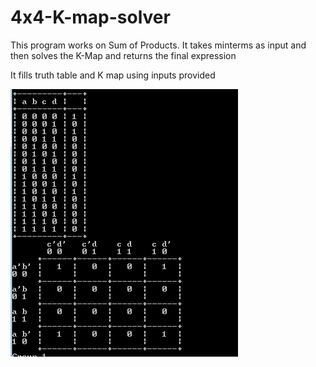 # 4x4-K-map-solver

This program works on Sum of Products.
It takes minterms as input and then solves the K-Map and returns the final expression

It fills truth table and K map using inputs provided

![](https://github.com/raviverma2791747/4x4-K-map-solver/blob/master/Screen%201.png)
